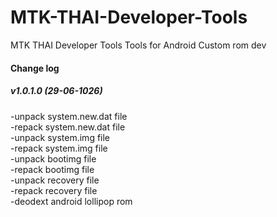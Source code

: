 # MTK-THAI-Developer-Tools
MTK THAI Developer Tools Tools for Android Custom rom dev
 
<h4><b>Change log</b></h4>
<h5>v1.0.1.0 (29-06-1026)</h5>
-unpack system.new.dat file<br>
-repack system.new.dat file <br>
-unpack system.img file <br>
-repack system.img file <br>
-unpack bootimg file <br>
-repack bootimg file <br>
-unpack recovery file <br>
-repack recovery file <br>
-deodext android lollipop rom<br>
